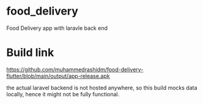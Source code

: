 # food_delivery

Food Delivery app with laravle back end
# Build link
https://github.com/muhammedrashidm/food-delivery-flutter/blob/main/output/app-release.apk

the actual laravel backend is not hosted anywhere, so this build mocks data locally, hence it might not be fully functional.



